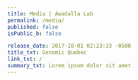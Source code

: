 ```yaml
---
title: Media | Awadalla Lab
permalink: /media/
published: false
isPublic_b: false

release_date: 2017-10-01 02:23:33 -0500
title_txt: Genomic Quebec
link_txt: /
summary_txt: Lorem ipsum dolor sit amet
---
```

